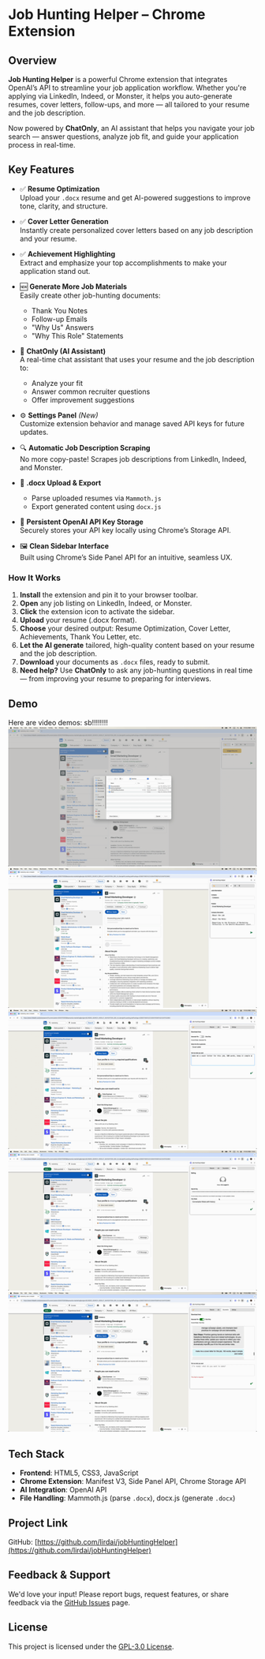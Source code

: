 # Job Hunting Helper – Chrome Extension

## Overview
**Job Hunting Helper** is a powerful Chrome extension that integrates OpenAI’s API to streamline your job application workflow. Whether you're applying via LinkedIn, Indeed, or Monster, it helps you auto-generate resumes, cover letters, follow-ups, and more — all tailored to your resume and the job description.

Now powered by **ChatOnly**, an AI assistant that helps you navigate your job search — answer questions, analyze job fit, and guide your application process in real-time.

## Key Features
- ✅ **Resume Optimization**  
  Upload your `.docx` resume and get AI-powered suggestions to improve tone, clarity, and structure.

- ✅ **Cover Letter Generation**  
  Instantly create personalized cover letters based on any job description and your resume.

- ✅ **Achievement Highlighting**  
  Extract and emphasize your top accomplishments to make your application stand out.

- 🆕 **Generate More Job Materials**  
  Easily create other job-hunting documents:
  - Thank You Notes
  - Follow-up Emails
  - "Why Us" Answers
  - "Why This Role" Statements

- 🧠 **ChatOnly (AI Assistant)**  
  A real-time chat assistant that uses your resume and the job description to:
  - Analyze your fit
  - Answer common recruiter questions
  - Offer improvement suggestions

- ⚙️ **Settings Panel** *(New)*  
  Customize extension behavior and manage saved API keys for future updates.

- 🔍 **Automatic Job Description Scraping**  
  No more copy-paste! Scrapes job descriptions from LinkedIn, Indeed, and Monster.

- 📂 **.docx Upload & Export**  
  - Parse uploaded resumes via `Mammoth.js`  
  - Export generated content using `docx.js`

- 🔐 **Persistent OpenAI API Key Storage**  
  Securely stores your API key locally using Chrome’s Storage API.

- 🖼️ **Clean Sidebar Interface**  
  Built using Chrome’s Side Panel API for an intuitive, seamless UX.

### How It Works
1. **Install** the extension and pin it to your browser toolbar.  
2. **Open** any job listing on LinkedIn, Indeed, or Monster.  
3. **Click** the extension icon to activate the sidebar.  
4. **Upload** your resume (.docx format).  
5. **Choose** your desired output: Resume Optimization, Cover Letter, Achievements, Thank You Letter, etc.  
6. **Let the AI generate** tailored, high-quality content based on your resume and the job description.  
7. **Download** your documents as `.docx` files, ready to submit.  
8. **Need help?** Use **ChatOnly** to ask any job-hunting questions in real time — from improving your resume to preparing for interviews.  

## Demo
Here are video demos:
sb!!!!!!!!
![Demo GIF](demo/clip.gif)
![Demo GIF](demo/clip1.gif)
![Demo GIF](demo/clip2.gif)
![Demo GIF](demo/clip3.gif)
![Demo GIF](demo/clip4.gif)

## Tech Stack
- **Frontend**: HTML5, CSS3, JavaScript
- **Chrome Extension**: Manifest V3, Side Panel API, Chrome Storage API
- **AI Integration**: OpenAI API
- **File Handling**: Mammoth.js (parse `.docx`), docx.js (generate `.docx`)

## Project Link
GitHub: [https://github.com/lirdai/jobHuntingHelper](https://github.com/lirdai/jobHuntingHelper)

## Feedback & Support
We'd love your input! Please report bugs, request features, or share feedback via the [GitHub Issues](https://github.com/lirdai/jobHuntingHelper/issues) page.

## License
This project is licensed under the [GPL-3.0 License](https://www.gnu.org/licenses/gpl-3.0.html).

